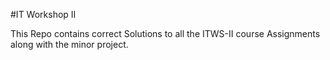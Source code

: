 #IT Workshop II

This Repo contains correct Solutions to all the ITWS-II course Assignments along with the minor project.
